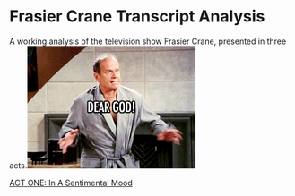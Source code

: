 # Frasier Crane Transcript Analysis

A working analysis of the television show Frasier Crane, presented in three
acts.![](images/shocked.gif)

[ACT ONE: In A Sentimental Mood](analysis/actI.md)
